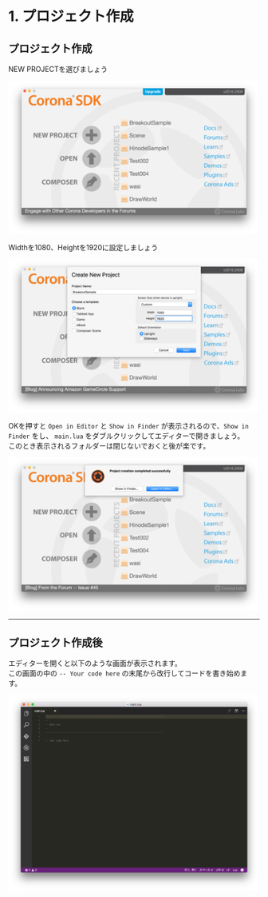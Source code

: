# 1. プロジェクト作成

## プロジェクト作成
NEW PROJECTを選びましょう

![](./image/createBreakoutSample1.png)

Widthを1080、Heightを1920に設定しましょう

![](./image/createBreakoutSample2.png)

OKを押すと `Open in Editor` と `Show in Finder` が表示されるので、`Show in Finder` をし、 `main.lua` をダブルクリックしてエディターで開きましょう。<br />
このとき表示されるフォルダーは閉じないでおくと後が楽です。

![](./image/createBreakoutSample3.png)

- - -

## プロジェクト作成後
エディターを開くと以下のような画面が表示されます。<br />
この画面の中の `-- Your code here` の末尾から改行してコードを書き始めます。

![](./image/writeBreakoutSample1.png)